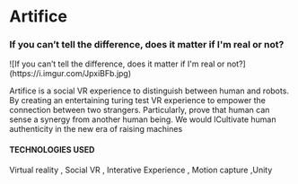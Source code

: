 # Artifice
<h3> If you can’t tell the difference, does it matter if I'm real or not?</h3>
![If you can’t tell the difference, does it matter if I'm real or not?](https://i.imgur.com/JpxiBFb.jpg)


Artifice is a social VR experience to distinguish between human and robots. By creating an entertaining turing test VR experience to empower the connection between two strangers. Particularly, prove that human can sense a synergy from another human being. We would lCultivate human authenticity in the new era of raising machines


<h4>TECHNOLOGIES USED</h4>
Virtual reality , Social VR , Interative Experience , Motion capture ,Unity
